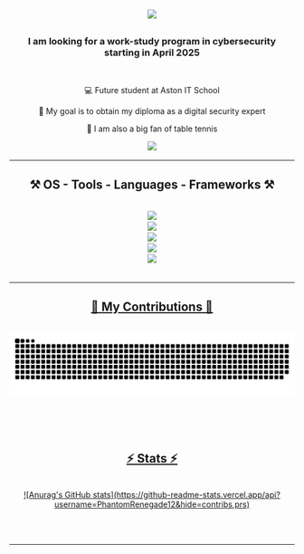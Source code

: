 <h1 align="center">
     <img src="https://readme-typing-svg.herokuapp.com?font=Righteous&size=35&pause=1000&color=280CF7&width=435&lines=Hello+world+!+%F0%9F%91%8B+;I'm+Samuel+Poulade+!"/>
</h1>

<h3 align="center">I am looking for a work-study program in cybersecurity starting in April 2025</h3>

<br/>

<div align="center">

💻 Future student at Aston IT School

🎯 My goal is to obtain my diploma as a digital security expert

🏓 I am also a big fan of table tennis 

 </div>

<div align="center"> 
  <a href="mailto:samuel.poulade@tutamail.com">
    <img src="https://img.shields.io/badge/Tutanota-840010?style=for-the-badge&logo=Tutanota&logoColor=white" />
  </a>
</div>

 <hr/>

<h2 align="center">⚒️ OS - Tools - Languages - Frameworks ⚒️</h2>
<br/>
<div align="center">
     <a href="https://skillicons.dev">
          <img src="https://skillicons.dev/icons?i=apple,windows,linux,kali,debian,ubuntu,mint,arduino,rasperrypi" />
          <br/>
          <img src="https://skillicons.dev/icons?i=nginx,azure,terraform,kubernetes,docker,jenkins,ansible,mysql,elasticsearch" />
          <br/>
          <img src="https://skillicons.dev/icons?i=git,github,pycharm,visualstudio,vscode,vim" />
          <br/>
          <img src="https://skillicons.dev/icons?i=c,bash,powershell,python,php,js" />
          <br/>
          <img src="https://skillicons.dev/icons?i=html,css,bootstrap,react,jquery,symfony,wordpress" />
          <br/>          
</div>

<br/>
<hr/>

<div align="center">
  <h2>🐍 My Contributions 🐍</h2>
  <br>
  <img alt="snake eating my contributions" src="https://raw.githubusercontent.com/salesp07/salesp07/output/github-contribution-grid-snake.svg" />
  
  <br/><br/><br/>
</div>

<h2 align="center">⚡ Stats ⚡</h2>
<br>
<div align=center>
  ![Anurag's GitHub stats](https://github-readme-stats.vercel.app/api?username=PhantomRenegade12&hide=contribs,prs)
</div>

<br/><br/>

<hr/>
